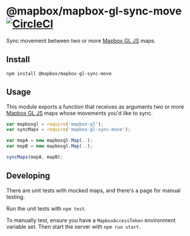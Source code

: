 # @mapbox/mapbox-gl-sync-move [![CircleCI](https://circleci.com/gh/mapbox/mapbox-gl-sync-move.svg?style=svg)](https://circleci.com/gh/mapbox/mapbox-gl-sync-move)

Sync movement between two or more [Mapbox GL JS](https://www.mapbox.com/mapbox-gl-js) maps.

## Install

```
npm install @mapbox/mapbox-gl-sync-move
```

## Usage

This module exports a function that receives as arguments two or more [Mapbox GL JS](https://www.mapbox.com/mapbox-gl-js) maps whose movements you'd like to sync.

```js
var mapboxgl = require('mapbox-gl');
var syncMaps = require('mapbox-gl-sync-move');

var mapA = new mapboxgl.Map(..);
var mapB = new mapboxgl.Map(..);

syncMaps(mapA, mapB);
```

## Developing

There are unit tests with mocked maps, and there's a page for manual testing.

Run the unit tests with `npm test`.

To manually test, ensure you have a `MapboxAccessToken` environment variable set. Then start the server with `npm run start`.
